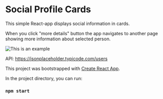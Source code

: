 # Social Profile Cards

This simple React-app displays social information in cards.

When you click "more details" button the app navigates to another page showing more information about selected person.

![This is an example](/social-cards/public/Example.png)


API: https://jsonplaceholder.typicode.com/users

This project was bootstrapped with [Create React App](https://github.com/facebook/create-react-app).


In the project directory, you can run:

### `npm start`
